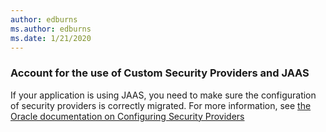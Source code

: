 ```yaml
---
author: edburns
ms.author: edburns
ms.date: 1/21/2020
---
```


### Account for the use of Custom Security Providers and JAAS

If your application is using JAAS, you need to make sure the configuration of security providers is correctly migrated. For more information, see [the Oracle documentation on Configuring Security Providers](https://docs.oracle.com/middleware/12213/wls/SECMG/providers_intro.htm#SECMG686)


